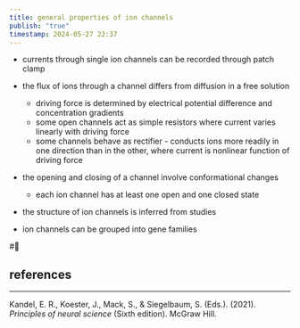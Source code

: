 ```yaml
---
title: general properties of ion channels
publish: "true"
timestamp: 2024-05-27 22:37
---
```

- currents through single ion channels can be recorded through patch clamp

- the flux of ions through a channel differs from diffusion in a free solution
	- driving force is determined by electrical potential difference and concentration gradients
	- some open channels act as simple resistors where current varies linearly with driving force
	- some channels behave as rectifier - conducts ions more readily in one direction than in the other, where current is nonlinear function of driving force

- the opening and closing of a channel involve conformational changes
	- each ion channel has at least one open and one closed state

- the structure of ion channels is inferred from studies

- ion channels can be grouped into gene families



#🥚 
## references
---
Kandel, E. R., Koester, J., Mack, S., & Siegelbaum, S. (Eds.). (2021). _Principles of neural science_ (Sixth edition). McGraw Hill.